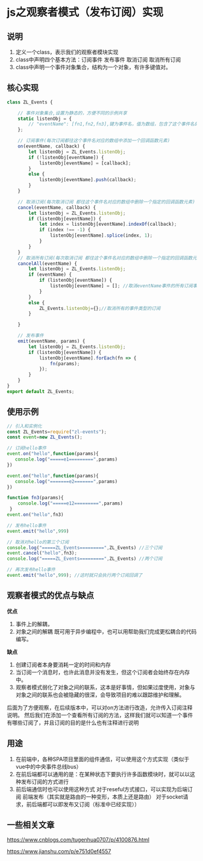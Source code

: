 # js之观察者模式（发布订阅）实现

## 说明

1. 定义一个class，表示我们的观察者模块实现
2. class中声明四个基本方法：订阅事件 发布事件 取消订阅 取消所有订阅
3. class中声明一个事件对象集合，结构为一个对象，有许多键值对。
   
## 核心实现
```js
class ZL_Events {

    // 事件对象集合,设置为静态的，方便不同的示例共享
    static listenObj = {
        // "eventName": [fn1,fn2,fn3],键为事件名，值为数组，包含了这个事件名的所有订阅函数，
    };

    // 订阅事件(每次订阅都往这个事件名对应的数组中添加一个回调函数元素)
    on(eventName, callback) {
        let listenObj = ZL_Events.listenObj;
        if (!listenObj[eventName]) {
            listenObj[eventName] = [callback];
        }
        else {
            listenObj[eventName].push(callback);
        }
    }

    // 取消订阅(每次取消订阅 都往这个事件名对应的数组中删除一个指定的回调函数元素)
    cancel(eventName, callback) {
        let listenObj = ZL_Events.listenObj;
        if (listenObj[eventName]) {
            let index = listenObj[eventName].indexOf(callback);
            if (index !== -1) {
                listenObj[eventName].splice(index, 1);
            }
        }
    }
    // 取消所有订阅(每次取消订阅 都往这个事件名对应的数组中删除一个指定的回调函数元素)
    cancelAll(eventName) {
        let listenObj = ZL_Events.listenObj;
        if (eventName) {
            if (listenObj[eventName]) {
                listenObj[eventName] = []; //取消eventName事件的所有订阅事件
            }
        }
        else {
            ZL_Events.listenObj={};//取消所有的事件类型的订阅
        }

    }

    // 发布事件
    emit(eventName, params) {
        let listenObj = ZL_Events.listenObj;
        if (listenObj[eventName]) {
            listenObj[eventName].forEach(fn => {
                fn(params);
            });
        }
    }
}
export default ZL_Events;

```
## 使用示例
```js
// 引入和实例化
const ZL_Events=require("zl-events");
const event=new ZL_Events();

// 订阅hello事件
event.on("hello",function(params){
   console.log("=====e1=========",params)
})

event.on("hello",function(params){
   console.log("=======e2=======",params)
})

function fn3(params){
    console.log("=====e12=========",params)
 }
event.on("hello",fn3)

// 发布hello事件
event.emit("hello",999)

// 取消对hello的第三个订阅
console.log("=====ZL_Events=========",ZL_Events) //三个订阅
event.cancel("hello",fn3);
console.log("=====ZL_Events=========",ZL_Events) //两个订阅

// 再次发布hello事件
event.emit("hello",999); //这时就只会执行两个订阅回调了

```
## 观察者模式的优点与缺点

**优点**
1. 事件上的解耦，
2. 对象之间的解耦
既可用于异步编程中，也可以用帮助我们完成更松耦合的代码编写。

**缺点**
1. 创建订阅者本身要消耗一定的时间和内存
2. 当订阅一个消息时，也许此消息并没有发生，但这个订阅者会始终存在内存中。
3. 观察者模式弱化了对象之间的联系，这本是好事情，但如果过度使用，对象与对象之间的联系也会被隐藏的很深，会导致项目的难以跟踪维护和理解。

后面为了方便观察，在后续版本中，可以对on方法进行改造，允许传入订阅注释说明。
然后我们在添加一个查看所有订阅的方法，这样我们就可以知道一个事件有哪些订阅了，并且订阅的目的是什么也有注释进行说明

## 用途

1. 在前端中，各种SPA项目里面的组件通信，可以使用这个方式实现（类似于vue中的中央事件总线bus）
2. 在前后端都可以通用的是：在某种状态下要执行许多函数模块时，就可以以这种发布订阅的方式进行
3. 前后端通信时也可以使用这种方式
     对于reseful方式接口，可以实现为后端订阅 前端发布（其实就是路由的一种变形，本质上还是路由）
     对于socket请求，前后端都可以即发布又订阅（标准中已经实现））


## 一些相关文章
https://www.cnblogs.com/tugenhua0707/p/4100876.html 

https://www.jianshu.com/p/e751d0ef4557

